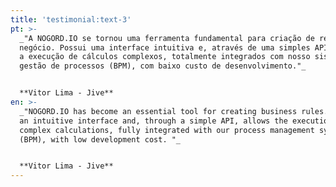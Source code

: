 ```yaml
---
title: 'testimonial:text-3'
pt: >-
  _"A NOGORD.IO se tornou uma ferramenta fundamental para criação de regras de
  negócio. Possui uma interface intuitiva e, através de uma simples API, permite
  a execução de cálculos complexos, totalmente integrados com nosso sistema de
  gestão de processos (BPM), com baixo custo de desenvolvimento."_


  **Vitor Lima - Jive**
en: >-
  _"NOGORD.IO has become an essential tool for creating business rules. It has
  an intuitive interface and, through a simple API, allows the execution of
  complex calculations, fully integrated with our process management system
  (BPM), with low development cost. "_


  **Vitor Lima - Jive**
---
```



